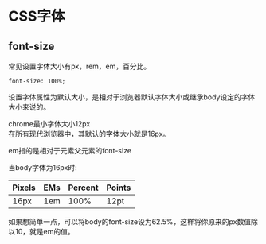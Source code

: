 # CSS字体 #
## font-size ##
常见设置字体大小有px，rem，em，百分比。

	font-size: 100%;
设置字体属性为默认大小，是相对于浏览器默认字体大小或继承body设定的字体大小来说的。

chrome最小字体大小12px  
在所有现代浏览器中，其默认的字体大小就是16px。

em指的是相对于元素父元素的font-size


当body字体为16px时:

|Pixels|EMs|Percent|Points|
|-|-|-|-|
|16px|1em|100%|12pt|

如果想简单一点，可以将body的font-size设为62.5%，这样将你原来的px数值除以10，就是em的值。